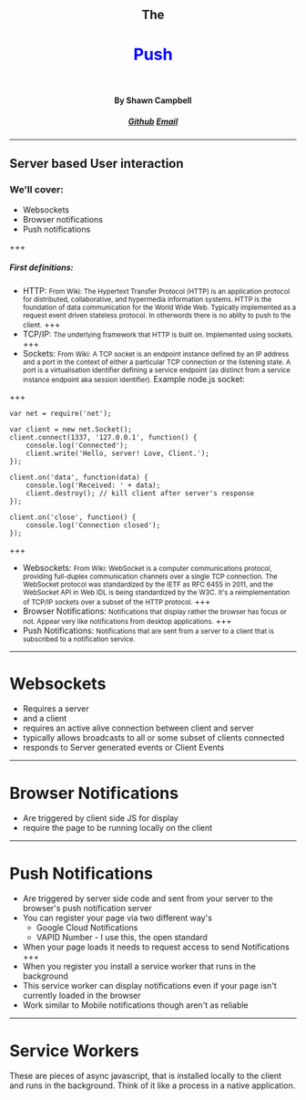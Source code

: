 <style>
.accentWord {
  color: blue;
}
</style>
<center><h2>The</h2><h1 class="accentWord">Push</h1><br /><h4>By Shawn Campbell</h4><h5><a href="https://github.com/jaegerpicker/">Github</a>&nbsp;<a href="mailto:jaegerpicker@gmail.com">Email</a></h5></center>

---

## Server based User interaction

### We'll cover:
* Websockets
* Browser notifications
* Push notifications

+++

##### First definitions:
- HTTP: <!-- .element: class="fragment" --> <small>From Wiki: The Hypertext Transfer Protocol (HTTP) is an application protocol for distributed, collaborative, and hypermedia information systems. HTTP is the foundation of data communication for the World Wide Web. <!-- .element: class="fragment" --> Typically implemented as a request event driven stateless protocol. In otherwords there is no ablity to push to the client.</small>
+++
- TCP/IP: <!-- .element: class="fragment" --> <small>The underlying framework that HTTP is built on. Implemented using sockets.</small>
+++
- Sockets: <!-- .element: class="fragment" --> <small>From Wiki: A TCP socket is an endpoint instance defined by an IP address and a port in the context of either a particular TCP connection or the listening state. A port is a virtualisation identifier defining a service endpoint (as distinct from a service instance endpoint aka session identifier). </small>Example node.js socket:

+++

```
var net = require('net');

var client = new net.Socket();
client.connect(1337, '127.0.0.1', function() {
	console.log('Connected');
	client.write('Hello, server! Love, Client.');
});

client.on('data', function(data) {
	console.log('Received: ' + data);
	client.destroy(); // kill client after server's response
});

client.on('close', function() {
	console.log('Connection closed');
});
```

+++

- Websockets: <!-- .element: class="fragment" --> <small>From Wiki: WebSocket is a computer communications protocol, providing full-duplex communication channels over a single TCP connection. The WebSocket protocol was standardized by the IETF as RFC 6455 in 2011, and the WebSocket API in Web IDL is being standardized by the W3C. <!-- .element: class="fragment" --> It's a reimplementation of TCP/IP sockets over a subset of the HTTP protocol. </small>
+++
- Browser Notifications: <!-- .element: class="fragment" --> <small>Notifications that display rather the browser has focus or not. Appear very like notifications from desktop applications.</small>
+++
- Push Notifications: <!-- .element: class="fragment" --> <small>Notifications that are sent from a server to a client that is subscribed to a notification service.</small>

---

# Websockets
* Requires a server
* and a client
* requires an active alive connection between client and server
* typically allows broadcasts to all or some subset of clients connected
* responds to Server generated events or Client Events

---

# Browser Notifications
* Are triggered by client side JS for display
* require the page to be running locally on the client

---

# Push Notifications
* Are triggered by server side code and sent from your server to the browser's push notification server
* You can register your page via two different way's
	- Google Cloud Notifications
	- VAPID Number - I use this, the open standard
* When your page loads it needs to request access to send Notifications
+++
* When you register you install a service worker that runs in the background
* This service worker can display notifications even if your page isn't currently loaded in the browser
* Work similar to Mobile notifications though aren't as reliable

---

# Service Workers

These are pieces of async javascript, that is installed locally to the client and runs in the background. Think of it like a process in a native application. 